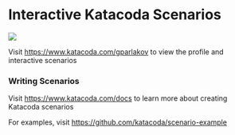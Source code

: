 # Interactive Katacoda Scenarios

[![](http://shields.katacoda.com/katacoda/gparlakov/count.svg)](https://www.katacoda.com/gparlakov "Get your profile on Katacoda.com")

Visit https://www.katacoda.com/gparlakov to view the profile and interactive scenarios

### Writing Scenarios
Visit https://www.katacoda.com/docs to learn more about creating Katacoda scenarios

For examples, visit https://github.com/katacoda/scenario-example
